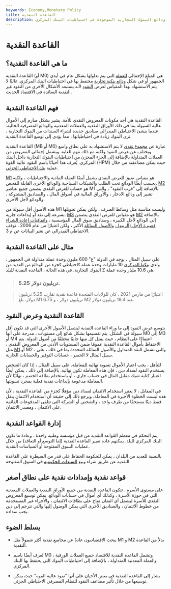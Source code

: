 ```yaml
---
keywords: Economy,Monetary Policy
title: القاعدة النقدية
description: القاعدة النقدية هي المبلغ الإجمالي للعملة المتداولة بشكل عام أو في ودائع البنوك التجارية الموجودة في احتياطيات البنك المركزي.
---
```


# القاعدة النقدية
## ما هي القاعدة النقدية؟

القاعدة النقدية (أو M0) هي المبلغ الإجمالي [للعملة](/currency) التي يتم تداولها بشكل عام في أيدي الجمهور أو في شكل [ودائع بنكية تجارية](/bank-deposits) محتفظ بها في احتياطيات البنك المركزي. غالبًا لا يتم الاستشهاد بهذا المقياس لعرض [النقود](/moneysupply) لأنه يستبعد الأشكال الأخرى من النقود غير النقدية السائدة في الاقتصاد الحديث.

## فهم القاعدة النقدية

القاعدة النقدية هي أحد مكونات المعروض النقدي للأمة. يشير بشكل صارم إلى الأموال عالية السيولة بما في ذلك الأوراق النقدية والعملات المعدنية والودائع المصرفية الحالية. عندما ينشئ الاحتياطي الفيدرالي صناديق جديدة لشراء السندات من البنوك التجارية ، ترى البنوك زيادة في احتياطياتها ، مما يؤدي إلى توسع القاعدة النقدية.

القاعدة النقدية (MB أو M0) عبارة عن [مجموع نقدي](/monetary-aggregates) لا يتم الاستشهاد به على نطاق واسع ويختلف عن عرض النقود ولكنه مع ذلك مهم للغاية. ويشمل إجمالي المعروض من العملات المتداولة بالإضافة إلى الجزء المخزن من احتياطيات البنوك التجارية داخل البنك المركزي. يُعرف هذا أحيانًا باسم النقود عالية القوة (HPM) حيث يمكن مضاعفته من خلال عملية [بنك الاحتياطي الجزئي](/fractionalreservebanking).

[M1](/m1) هو مقياس ضيق للعرض النقدي يشمل أيضًا العملة المادية والاحتياطيات ، ولكنه يحسب أيضًا الودائع تحت الطلب والشيكات السياحية والودائع الأخرى القابلة للفحص. [M2](/m2) هو حساب للعرض النقدي يتضمن جميع عناصر M1 بالإضافة إلى "قرب النقود" ، والتي تشير إلى ودائع الادخار ، والأوراق المالية في أسواق المال ، والصناديق المشتركة ، والودائع لأجل الأخرى.

هذه الأصول أقل سيولة من M1 وليست مناسبة مثل وسائط الصرف ، ولكن يمكن تحويلها بسرعة إلى نقد أو إيداعات جارية. [M3](/m3) هو مقياس للعرض النقدي يتضمن [M2](/m2) بالإضافة إلى الودائع لأجل الكبيرة ، وصناديق سوق المال المؤسسية ، [واتفاقيات إعادة الشراء قصيرة الأجل (الريبو) ،](/repurchaseagreement) [والأصول السائلة](/liquidasset) الأكبر ، ولكن اعتبارًا من عام 2006 ، توقف الاحتياطي الفيدرالي عن نشر البيانات عن م 3.

## مثال على القاعدة النقدية

على سبيل المثال ، يوجد في الدولة "ع" 600 مليون وحدة عملة متداولة في الجمهور ، ولدى [بنكها المركزي](/centralbank) 10 مليارات وحدة عملة كاحتياطي كجزء من الودائع من العديد من البنوك التجارية. في هذه الحالة ، القاعدة النقدية للبلد Z هي 10.6 مليار وحدة عملة.

> ### 5.25 تريليون دولار.

> اعتبارًا من مارس 2021 ، كان للولايات المتحدة قاعدة نقدية تقارب 5.25 تريليون دولار. بلغ M1 6.75 تريليون دولار ، و M2 عند 19.4 تريليون دولار.

>

## القاعدة النقدية وعرض النقود

يتوسع عرض النقود إلى ما وراء القاعدة النقدية ليشمل الأصول الأخرى التي قد تكون أقل سيولة في الشكل. يتم تقسيمها بشكل شائع إلى مستويات ، مدرجة على أنها M0 إلى M3 أو M4 اعتمادًا على النظام ، حيث يمثل كل منها جانبًا مختلفًا من أصول الدولة. يتم الاحتفاظ بأموال القاعدة النقدية عمومًا ضمن المستويات الأدنى من المعروض النقدي ، مثل [M1](/m1) أو M2 ، والتي تشمل النقد المتداول والأصول السائلة المحددة بما في ذلك ، على سبيل المثال لا الحصر ، حسابات التوفير والحسابات الجارية.

للتأهل ، يجب اعتبار الأموال تسوية نهائية للمعاملة. على سبيل المثال ، إذا كان الشخص يستخدم النقود لسداد دين ، فإن هذه المعاملة تكون نهائية. بالإضافة إلى ذلك ، يمكن أيضًا اعتبار كتابة شيك مقابل المال في حساب جاري ، أو باستخدام بطاقة الخصم ، نهائيًا لأن المعاملة مدعومة بإيداعات نقدية فعلية بمجرد تسويتها.

في المقابل ، لا يعتبر استخدام الائتمان لسداد دين مؤهلًا كجزء من القاعدة النقدية ، لأن هذه ليست الخطوة الأخيرة في المعاملة. ويرجع ذلك إلى حقيقة أن استخدام الائتمان ينقل فقط دينًا مستحقًا من طرف واحد ، والشخص أو الشركة التي تتلقى المدفوعات القائمة على الائتمان ، ومصدر الائتمان.

## إدارة القواعد النقدية

يتم التحكم في معظم القواعد النقدية من قبل مؤسسة وطنية واحدة ، وعادة ما تكون البنك المركزي للبلد. يمكنهم عادة تغيير القاعدة النقدية (إما التوسع أو التعاقد) من خلال عمليات السوق المفتوحة أو السياسات النقدية.

بالنسبة للعديد من البلدان ، يمكن للحكومة الحفاظ على قدر من السيطرة على القاعدة النقدية عن طريق شراء وبيع [السندات الحكومية](/government-bond) في السوق المفتوحة.

## قواعد نقدية وإمدادات نقدية على نطاق أصغر

على مستوى الأسرة ، تتكون القاعدة النقدية من جميع الأوراق النقدية والعملات المعدنية التي في حوزة الأسرة ، وكذلك أي أموال في حسابات الودائع. يمكن توسيع المعروض النقدي للأسرة ليشمل أي ائتمان متاح على بطاقات الائتمان ، والأجزاء غير المستخدمة من خطوط الائتمان ، والصناديق الأخرى التي يمكن الوصول إليها والتي تترجم إلى دين يجب سداده.

## يسلط الضوء

- يبحث الاقتصاديون عادةً عن مجاميع نقدية أكثر شمولاً مثل M1 و M2 بدلاً من القاعدة النقدية.

- تُعرف أيضًا باسم M0 ، وتشمل القاعدة النقدية للاقتصاد جميع العملات الورقية والعملة المعدنية المتداولة ، بالإضافة إلى احتياطيات البنوك التي يحتفظ بها البنك المركزي.

- يشار إلى القاعدة النقدية في بعض الأحيان على أنها "نقود عالية القوة" حيث يمكن توسيعها من خلال تأثير مضاعف النقود للنظام المصرفي الاحتياطي الجزئي.

